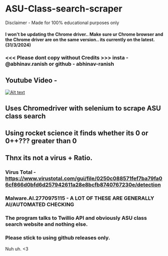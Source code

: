 # ASU-Class-search-scraper

Disclaimer - Made for 100% educational purposes only 

#### I won't be updating the Chrome driver.. Make sure ur Chrome browser and the Chrome driver are on the same version.. its currently on the latest. (31/3/2024)

### <<< Please dont copy without Credits >>> insta - @abhinav.ranish  or  github -  abhinav-ranish

## Youtube Video -
[![Alt text](https://img.youtube.com/vi/Rb7f3m1Acos/0.jpg)](https://youtu.be/Rb7f3m1Acos)

## Uses Chromedriver with selenium to scrape ASU class search
## Using rocket science it finds whether its 0 or 0++??? greater than 0
## Thnx its not a virus + Ratio.
### Virus Total - https://www.virustotal.com/gui/file/0250c088571fef7ba79fa06cf866d0bfd6d257942611a28e8bcfb8740767230e/detection
### Malware.AI.2770975115 - A LOT OF THESE ARE GENERALLY AI/AUTOMATED CHECKING
### The program talks to Twillio API and obviously ASU class search website and nothing else. 
### Please stick to using github releases only.
Nuh uh. &lt;3 

